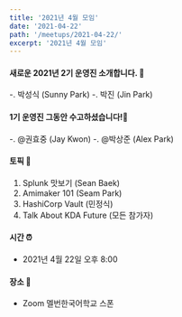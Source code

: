 ```yaml
---
title: '2021년 4월 모임'
date: '2021-04-22'
path: '/meetups/2021-04-22/'
excerpt: '2021년 4월 모임'
---
```


#### 새로운 2021년 2기 운영진 소개합니다. 🚀
-. 박성식 (Sunny Park)
-. 박진 (Jin Park)

#### 1기 운영진 그동안 수고하셨습니다!🚀
-. @권효중 (Jay Kwon)
-. @박상준 (Alex Park)

#### 토픽 🚀

1. Splunk 맛보기 (Sean Baek)
2. Amimaker 101 (Seam Park)
3. HashiCorp Vault (민정식)
4. Talk About KDA Future (모든 참가자)

#### 시간 ⏰

- 2021년 4월 22일 오후 8:00


#### 장소 ‍🚶

- Zoom 멜번한국어학교 스폰

